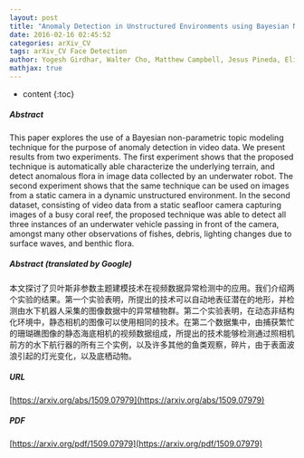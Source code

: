 ```yaml
---
layout: post
title: "Anomaly Detection in Unstructured Environments using Bayesian Nonparametric Scene Modeling"
date: 2016-02-16 02:45:52
categories: arXiv_CV
tags: arXiv_CV Face Detection
author: Yogesh Girdhar, Walter Cho, Matthew Campbell, Jesus Pineda, Elizabeth Clarke, Hanumant Singh
mathjax: true
---
```


* content
{:toc}

##### Abstract
This paper explores the use of a Bayesian non-parametric topic modeling technique for the purpose of anomaly detection in video data. We present results from two experiments. The first experiment shows that the proposed technique is automatically able characterize the underlying terrain, and detect anomalous flora in image data collected by an underwater robot. The second experiment shows that the same technique can be used on images from a static camera in a dynamic unstructured environment. In the second dataset, consisting of video data from a static seafloor camera capturing images of a busy coral reef, the proposed technique was able to detect all three instances of an underwater vehicle passing in front of the camera, amongst many other observations of fishes, debris, lighting changes due to surface waves, and benthic flora.

##### Abstract (translated by Google)
本文探讨了贝叶斯非参数主题建模技术在视频数据异常检测中的应用。我们介绍两个实验的结果。第一个实验表明，所提出的技术可以自动地表征潜在的地形，并检测由水下机器人采集的图像数据中的异常植物群。第二个实验表明，在动态非结构化环境中，静态相机的图像可以使用相同的技术。在第二个数据集中，由捕获繁忙的珊瑚礁图像的静态海底相机的视频数据组成，所提出的技术能够检测通过照相机前方的水下航行器的所有三个实例，以及许多其他的鱼类观察，碎片，由于表面波浪引起的灯光变化，以及底栖动物。

##### URL
[https://arxiv.org/abs/1509.07979](https://arxiv.org/abs/1509.07979)

##### PDF
[https://arxiv.org/pdf/1509.07979](https://arxiv.org/pdf/1509.07979)

